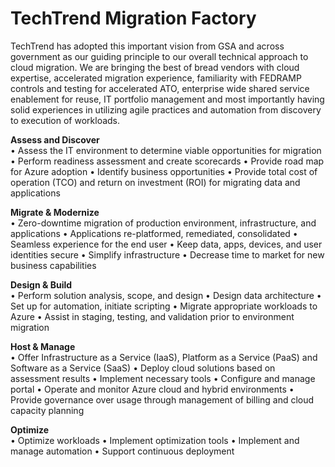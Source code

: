 # TechTrend Migration Factory

TechTrend has adopted this important vision from GSA and across government as our guiding principle to our overall technical approach to cloud migration.  We are bringing the best of bread vendors with cloud expertise, accelerated migration experience, familiarity with FEDRAMP controls and testing for accelerated ATO, enterprise wide shared service enablement for reuse, IT portfolio management and most importantly having solid experiences in utilizing agile practices and automation from discovery to execution of workloads.

<b>Assess and Discover</B><BR>
• Assess the IT environment to determine viable opportunities for migration
• Perform readiness assessment and create scorecards
• Provide road map for Azure adoption
• Identify business opportunities
• Provide total cost of operation (TCO) and return on investment (ROI) for migrating data and applications

<b>Migrate & Modernize</b><BR>
• Zero-downtime migration of production environment, infrastructure, and applications
• Applications re-platformed, remediated, consolidated
• Seamless experience for the end user
• Keep data, apps, devices, and user identities secure
• Simplify infrastructure
• Decrease time to market for new business capabilities

<b>Design & Build</b><BR>
• Perform solution analysis, scope, and design
• Design data architecture
• Set up for automation, initiate scripting
• Migrate appropriate workloads to Azure
• Assist in staging, testing, and validation prior to environment migration

<b>Host & Manage</b><BR>
• Offer Infrastructure as a Service (IaaS), Platform as a Service (PaaS) and Software as a Service (SaaS)
• Deploy cloud solutions based on assessment results
• Implement necessary tools
• Configure and manage portal
• Operate and monitor Azure cloud and hybrid environments
• Provide governance over usage through management of billing and cloud capacity planning

<b>Optimize</b><BR>
• Optimize workloads
• Implement optimization tools
• Implement and manage automation
• Support continuous deployment
